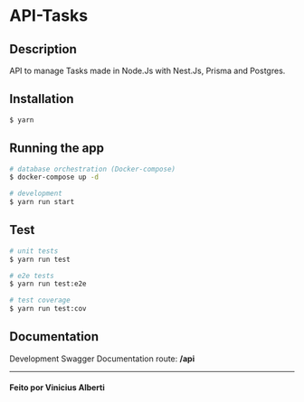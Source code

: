 # API-Tasks

## Description

API to manage Tasks made in Node.Js with Nest.Js, Prisma and Postgres.

## Installation

```bash
$ yarn
```

## Running the app

```bash
# database orchestration (Docker-compose)
$ docker-compose up -d

# development
$ yarn run start
```

## Test

```bash
# unit tests
$ yarn run test

# e2e tests
$ yarn run test:e2e

# test coverage
$ yarn run test:cov
```

## Documentation

Development Swagger Documentation route: <b>/api</b>


---

####  Feito por <b>Vinicius Alberti</b> 